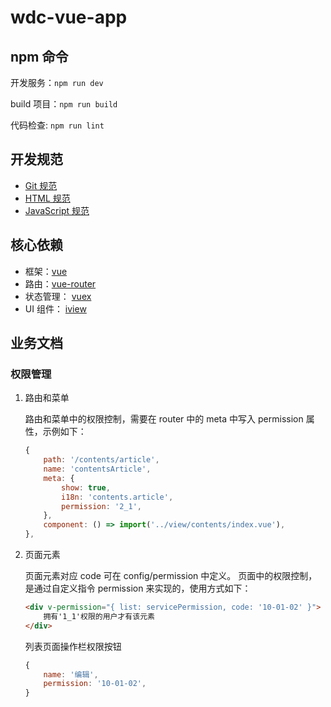 # wdc-vue-app

## npm 命令

开发服务：`npm run dev`

build 项目：`npm run build`

代码检查: `npm run lint`

## 开发规范

-   [Git 规范](http://gitlab.wdcloud.cc:10080/tanghao/style-guides/tree/master/Git)
-   [HTML 规范](http://gitlab.wdcloud.cc:10080/tanghao/style-guides/tree/master/HTML)
-   [JavaScript 规范](http://gitlab.wdcloud.cc:10080/tanghao/style-guides/tree/master/JavaScript)

## 核心依赖

-   框架：[vue](https://www.npmjs.com/package/vue)
-   路由：[vue-router](https://www.npmjs.com/package/vue-router)
-   状态管理： [vuex](https://www.npmjs.com/package/vuex)
-   UI 组件： [iview](https://www.npmjs.com/package/iview)

## 业务文档

### 权限管理

1. 路由和菜单

    路由和菜单中的权限控制，需要在 router 中的 meta 中写入 permission 属性，示例如下：

    ```javascript
    {
        path: '/contents/article',
        name: 'contentsArticle',
        meta: {
            show: true,
            i18n: 'contents.article',
            permission: '2_1',
        },
        component: () => import('../view/contents/index.vue'),
    },

    ```

1. 页面元素

    页面元素对应 code 可在 config/permission 中定义。
    页面中的权限控制，是通过自定义指令 permission 来实现的，使用方式如下：

    ```html
    <div v-permission="{ list: servicePermission, code: '10-01-02' }">
        拥有'1_1'权限的用户才有该元素
    </div>
    ```

    列表页面操作栏权限按钮

    ```javascript
    {
        name: '编辑',
        permission: '10-01-02',
    }

    ```
    
    
    
